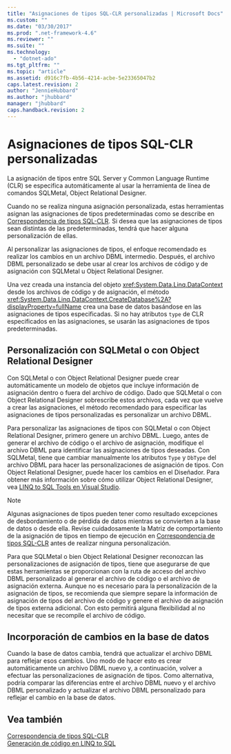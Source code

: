 ```yaml
---
title: "Asignaciones de tipos SQL-CLR personalizadas | Microsoft Docs"
ms.custom: ""
ms.date: "03/30/2017"
ms.prod: ".net-framework-4.6"
ms.reviewer: ""
ms.suite: ""
ms.technology: 
  - "dotnet-ado"
ms.tgt_pltfrm: ""
ms.topic: "article"
ms.assetid: d916c7fb-4b56-4214-acbe-5e23365047b2
caps.latest.revision: 2
author: "JennieHubbard"
ms.author: "jhubbard"
manager: "jhubbard"
caps.handback.revision: 2
---
```

# Asignaciones de tipos SQL-CLR personalizadas
La asignación de tipos entre SQL Server y Common Language Runtime \(CLR\) se especifica automáticamente al usar la herramienta de línea de comandos SQLMetal, Object Relational Designer.  
  
 Cuando no se realiza ninguna asignación personalizada, estas herramientas asignan las asignaciones de tipos predeterminadas como se describe en [Correspondencia de tipos SQL\-CLR](../../../../../../docs/framework/data/adonet/sql/linq/sql-clr-type-mapping.md).  Si desea que las asignaciones de tipos sean distintas de las predeterminadas, tendrá que hacer alguna personalización de ellas.  
  
 Al personalizar las asignaciones de tipos, el enfoque recomendado es realizar los cambios en un archivo DBML intermedio.  Después, el archivo DBML personalizado se debe usar al crear los archivos de código y de asignación con SQLMetal u Object Relational Designer.  
  
 Una vez creada una instancia del objeto <xref:System.Data.Linq.DataContext> desde los archivos de código y de asignación, el método <xref:System.Data.Linq.DataContext.CreateDatabase%2A?displayProperty=fullName> crea una base de datos basándose en las asignaciones de tipos especificadas.  Si no hay atributos `type` de CLR especificados en las asignaciones, se usarán las asignaciones de tipos predeterminadas.  
  
## Personalización con SQLMetal o con Object Relational Designer  
 Con SQLMetal o con Object Relational Designer puede crear automáticamente un modelo de objetos que incluye información de asignación dentro o fuera del archivo de código.  Dado que SQLMetal o con Object Relational Designer sobrescribe estos archivos, cada vez que vuelve a crear las asignaciones, el método recomendado para especificar las asignaciones de tipos personalizadas es personalizar un archivo DBML.  
  
 Para personalizar las asignaciones de tipos con SQLMetal o con Object Relational Designer, primero genere un archivo DBML.  Luego, antes de generar el archivo de código o el archivo de asignación, modifique el archivo DBML para identificar las asignaciones de tipos deseadas.  Con SQLMetal, tiene que cambiar manualmente los atributos `Type` y `DbType` del archivo DBML para hacer las personalizaciones de asignación de tipos.  Con Object Relational Designer, puede hacer los cambios en el Diseñador.  Para obtener más información sobre cómo utilizar Object Relational Designer, vea [LINQ to SQL Tools en Visual Studio](../Topic/LINQ%20to%20SQL%20Tools%20in%20Visual%20Studio2.md).  
  
> [!NOTE]
>  Algunas asignaciones de tipos pueden tener como resultado excepciones de desbordamiento o de pérdida de datos mientras se convierten a la base de datos o desde ella.  Revise cuidadosamente la Matriz de comportamiento de la asignación de tipos en tiempo de ejecución en [Correspondencia de tipos SQL\-CLR](../../../../../../docs/framework/data/adonet/sql/linq/sql-clr-type-mapping.md) antes de realizar ninguna personalización.  
  
 Para que SQLMetal o bien Object Relational Designer reconozcan las personalizaciones de asignación de tipos, tiene que asegurarse de que estas herramientas se proporcionan con la ruta de acceso del archivo DBML personalizado al generar el archivo de código o el archivo de asignación externa.  Aunque no es necesario para la personalización de la asignación de tipos, se recomienda que siempre separe la información de asignación de tipos del archivo de código y genere el archivo de asignación de tipos externa adicional.  Con esto permitirá alguna flexibilidad al no necesitar que se recompile el archivo de código.  
  
## Incorporación de cambios en la base de datos  
 Cuando la base de datos cambia, tendrá que actualizar el archivo DBML para reflejar esos cambios.  Uno modo de hacer esto es crear automáticamente un archivo DBML nuevo y, a continuación, volver a efectuar las personalizaciones de asignación de tipos.  Como alternativa, podría comparar las diferencias entre el archivo DBML nuevo y el archivo DBML personalizado y actualizar el archivo DBML personalizado para reflejar el cambio en la base de datos.  
  
## Vea también  
 [Correspondencia de tipos SQL\-CLR](../../../../../../docs/framework/data/adonet/sql/linq/sql-clr-type-mapping.md)   
 [Generación de código en LINQ to SQL](../../../../../../docs/framework/data/adonet/sql/linq/code-generation-in-linq-to-sql.md)